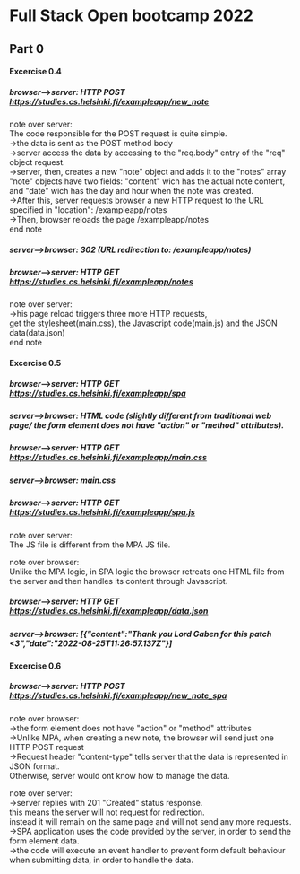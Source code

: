 # Full Stack Open bootcamp 2022

## Part 0

#### Excercise 0.4

##### browser-->server: HTTP POST https://studies.cs.helsinki.fi/exampleapp/new_note

note over server:  
 The code responsible for the POST request is quite simple.  
->the data is sent as the POST method body  
->server access the data by accessing to the "req.body" entry of the "req" object request.  
->server, then, creates a new "note" object and adds it to the "notes" array  
"note" objects have two fields: "content" wich has the actual note content, and "date" wich has the day and hour when the note was created.  
->After this, server requests browser a new HTTP request
to the URL specified in "location": /exampleapp/notes  
->Then, browser reloads the page /exampleapp/notes  
end note

##### server-->browser: 302 (URL redirection to: /exampleapp/notes)

##### browser-->server: HTTP GET https://studies.cs.helsinki.fi/exampleapp/notes

note over server:  
->his page reload triggers three more HTTP requests,  
get the stylesheet(main.css), the Javascript code(main.js) and the JSON data(data.json)  
end note

#### Excercise 0.5

##### browser-->server: HTTP GET https://studies.cs.helsinki.fi/exampleapp/spa

##### server-->browser: HTML code (slightly different from traditional web page/ the form element does not have "action" or "method" attributes).

##### browser-->server: HTTP GET https://studies.cs.helsinki.fi/exampleapp/main.css

##### server-->browser: main.css

##### browser-->server: HTTP GET https://studies.cs.helsinki.fi/exampleapp/spa.js

note over server:  
The JS file is different from the MPA JS file.

note over browser:  
Unlike the MPA logic, in SPA logic the browser retreats one HTML file from the server and then handles its content through Javascript.

##### browser-->server: HTTP GET https://studies.cs.helsinki.fi/exampleapp/data.json

##### server-->browser: [{"content":"Thank you Lord Gaben for this patch <3","date":"2022-08-25T11:26:57.137Z"}]

#### Excercise 0.6

##### browser-->server: HTTP POST https://studies.cs.helsinki.fi/exampleapp/new_note_spa

note over browser:  
->the form element does not have "action" or "method" attributes  
->Unlike MPA, when creating a new note, the browser will send just one HTTP POST request  
->Request header "content-type" tells server that the data is represented in JSON format.  
Otherwise, server would ont know how to manage the data.

note over server:  
->server replies with 201 "Created" status response.  
this means the server will not request for redirection.  
instead it will remain on the same page and will not send any more requests.  
->SPA application uses the code provided by the server, in order to send the form element data.  
->the code will execute an event handler to prevent form default behaviour when submitting data, in order to handle the data.
